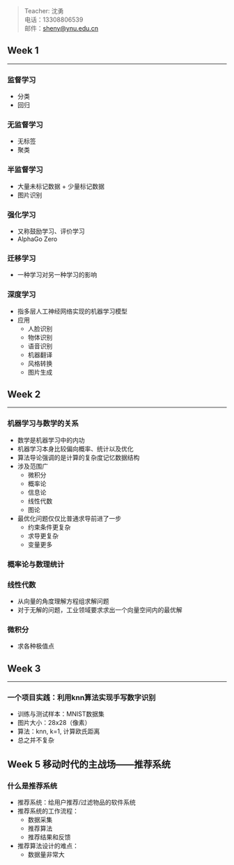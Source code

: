 > Teacher: 沈勇  
> 电话：13308806539  
> 邮件：sheny@ynu.edu.cn

## Week 1
---
### 监督学习
- 分类
- 回归

### 无监督学习
- 无标签
- 聚类

### 半监督学习
- 大量未标记数据 + 少量标记数据
- 图片识别

### 强化学习
- 又称鼓励学习、评价学习
- AlphaGo Zero

### 迁移学习
- 一种学习对另一种学习的影响

### 深度学习
- 指多层人工神经网络实现的机器学习模型
- 应用
  - 人脸识别
  - 物体识别
  - 语音识别
  - 机器翻译
  - 风格转换
  - 图片生成

## Week 2
---
### 机器学习与数学的关系
- 数学是机器学习中的内功
- 机器学习本身比较偏向概率、统计以及优化
- 算法导论强调的是计算的复杂度记忆数据结构
- 涉及范围广
  - 微积分
  - 概率论
  - 信息论
  - 线性代数
  - 图论
- 最优化问题仅仅比普通求导前进了一步
  - 约束条件更复杂
  - 求导更复杂
  - 变量更多


### 概率论与数理统计

### 线性代数
- 从向量的角度理解方程组求解问题
- 对于无解的问题，工业领域要求求出一个向量空间内的最优解

### 微积分
- 求各种极值点

## Week 3
---
### 一个项目实践：利用knn算法实现手写数字识别
- 训练与测试样本：MNIST数据集
- 图片大小：28x28（像素）
- 算法：knn, k=1, 计算欧氏距离
- 总之并不复杂

## Week 5 移动时代的主战场——推荐系统
### 什么是推荐系统
- 推荐系统：给用户推荐/过滤物品的软件系统
- 推荐系统的工作流程：
  - 数据采集
  - 推荐算法
  - 推荐结果和反馈
- 推荐算法设计的难点：
  - 数据量非常大